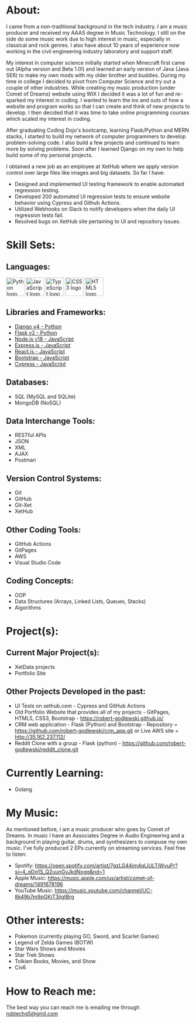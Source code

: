 # About:

I came from a non-traditional background in the tech industry. I am a music producer and received my AAAS degree in Music Technology. I still on the side do some music work due to high interest in music, especially in classical and rock genres. I also have about 10 years of experience now working in the civil engineering industry laboratory and support staff. 

My interest in computer science initially started when Minecraft first came out (Alpha version and Beta 1.0!) and learned an early version of Java (Java SE6) to make my own mods with my older brother and buddies. During my time in college I decided to pivot from Computer Science and try out a couple of other industries. While creating my music production (under Comet of Dreams) website using WIX I decided it was a lot of fun and re-sparked my interest in coding. I wanted to learn the ins and outs of how a website and program works so that I can create and think of new projects to develop. I then decided that it was time to take online programming courses which scaled my interest in coding.

After graduating Coding Dojo's bootcamp, learning Flask/Python and MERN stacks, I started to build my network of computer programmers to develop problem-solving code. I also build a few projects and continued to learn more by solving problems.  Soon after I learned Django on my own to help build some of my personal projects.

I obtained a new job as an employee at XetHub where we apply version control over large files like images and big datasets.  So far I have:
* Designed and implemented UI testing framework to enable automated regression testing.
* Developed 200 automated UI regression tests to ensure website behavior using Cypress and Github Actions.
* Utilized Webhooks on Slack to notify developers when the daily UI regression tests fail.
* Resolved bugs on XetHub site pertaining to UI and repository issues.

# Skill Sets:
## Languages:
<img src="https://upload.wikimedia.org/wikipedia/commons/c/c3/Python-logo-notext.svg" alt="Python logo" width="50" height="50">
<img src="https://upload.wikimedia.org/wikipedia/commons/6/6a/JavaScript-logo.png" alt="JavaScript logo" width="50" height="50">
<img src="https://upload.wikimedia.org/wikipedia/commons/4/4c/Typescript_logo_2020.svg" alt="TypeScript logo" width="50" height="50">
<img src="https://upload.wikimedia.org/wikipedia/commons/6/62/CSS3_logo.svg" alt="CSS3 logo" width="50" height="50">
<img src="https://upload.wikimedia.org/wikipedia/commons/3/38/HTML5_Badge.svg" alt="HTML5 logo" width="50" height="50">

## Libraries and Frameworks:
* [Django v4 - Python](https://www.djangoproject.com/)
* [Flask v2 - Python](https://flask.palletsprojects.com/en/2.2.x/)
* [Node.js v18 - JavaScript](https://nodejs.org/en)
* [Express.js - JavaScript](https://expressjs.com/)
* [React.js - JavaScript](https://react.dev/)
* [Bootstrap - JavaScript](https://getbootstrap.com/)
* [Cypress - JavaScript](https://www.cypress.io/)

## Databases:
* SQL (MySQL and SQLite)
* MongoDB (NoSQL)

## Data Interchange Tools:
* RESTful APIs
* JSON
* XML
* AJAX
* Postman

## Version Control Systems:
* Git
* GitHub
* Git-Xet
* XetHub

## Other Coding Tools:
* GitHub Actions
* GitPages
* AWS
* Visual Studio Code

## Coding Concepts:
* OOP
* Data Structures (Arrays, Linked Lists, Queues, Stacks)
* Algorithms

# Project(s):
## Current Major Project(s):
* XetData projects
* Portfolio Site

## Other Projects Developed in the past:
* UI Tests on xethub.com - Cypress and GitHub Actions
* Old Portfolio Website that provides all of my projects - GitPages, HTML5, CSS3, Bootstrap - https://robert-godlewski.github.io/
* CRM web application - Flask (Python) and Bootstrap - Repository = https://github.com/robert-godlewski/crm_app.git or Live AWS site = http://35.162.237.112/
* Reddit Clone with a group - Flask (python) - https://github.com/robert-godlewski/reddit_clone.git

# Currently Learning:
* Golang

# My Music:
As mentioned before, I am a music producer who goes by Comet of Dreams.  In music I have an Associates Degree in Audio Engineering and a background in playing guitar, drums, and synthesizers to compuse my own music.  I've fully produced 2 EPs currently on streaming services.  Feel free to listen:
* Spotify: https://open.spotify.com/artist/7gzLG44im4qLiULTjWvuPr?si=4_gDq1S_Q2uunGyJkdNogg&nd=1
* Apple Music: https://music.apple.com/us/artist/comet-of-dreams/1491678196
* YouTube Music: https://music.youtube.com/channel/UC-8k49b7m9pGKjT3jigtBrg

# Other interests:
* Pokemon (currently playing GO, Sword, and Scarlet Games)
* Legend of Zelda Games (BOTW)
* Star Wars Shows and Movies
* Star Trek Shows
* Tolkien Books, Movies, and Show
* Civ6

# How to Reach me:
The best way you can reach me is emailing me through robtechg5@gmil.com

